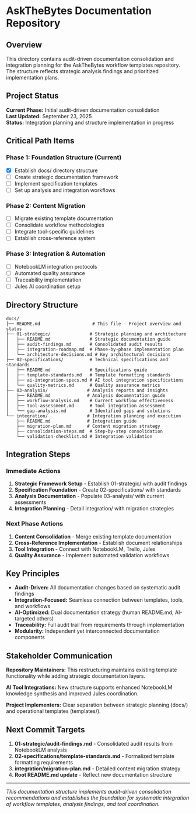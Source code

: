 # AskTheBytes Documentation Repository

## Overview

This directory contains audit-driven documentation consolidation and integration planning for the AskTheBytes workflow templates repository. The structure reflects strategic analysis findings and prioritized implementation plans.

## Project Status

**Current Phase:** Initial audit-driven documentation consolidation  
**Last Updated:** September 23, 2025  
**Status:** Integration planning and structure implementation in progress  

## Critical Path Items

### Phase 1: Foundation Structure (Current)
- [x] Establish docs/ directory structure
- [ ] Create strategic documentation framework
- [ ] Implement specification templates
- [ ] Set up analysis and integration workflows

### Phase 2: Content Migration
- [ ] Migrate existing template documentation
- [ ] Consolidate workflow methodologies
- [ ] Integrate tool-specific guidelines
- [ ] Establish cross-reference system

### Phase 3: Integration & Automation
- [ ] NotebookLM integration protocols
- [ ] Automated quality assurance
- [ ] Traceability implementation
- [ ] Jules AI coordination setup

## Directory Structure

```
docs/
├── README.md                    # This file - Project overview and status
├── 01-strategic/               # Strategic planning and architecture
│   ├── README.md               # Strategic documentation guide
│   ├── audit-findings.md       # Consolidated audit results
│   ├── integration-roadmap.md  # Phase-by-phase implementation plan
│   └── architecture-decisions.md # Key architectural decisions
├── 02-specifications/          # Technical specifications and standards
│   ├── README.md               # Specifications guide
│   ├── template-standards.md   # Template formatting standards
│   ├── ai-integration-specs.md # AI tool integration specifications
│   └── quality-metrics.md      # Quality assurance metrics
├── 03-analysis/               # Analysis reports and insights
│   ├── README.md              # Analysis documentation guide
│   ├── workflow-analysis.md    # Current workflow effectiveness
│   ├── tool-assessment.md      # Tool integration assessment
│   └── gap-analysis.md         # Identified gaps and solutions
└── integration/               # Integration planning and execution
    ├── README.md              # Integration guide
    ├── migration-plan.md      # Content migration strategy
    ├── consolidation-steps.md  # Step-by-step consolidation
    └── validation-checklist.md # Integration validation
```

## Integration Steps

### Immediate Actions
1. **Strategic Framework Setup** - Establish 01-strategic/ with audit findings
2. **Specification Foundation** - Create 02-specifications/ with standards
3. **Analysis Documentation** - Populate 03-analysis/ with current assessments
4. **Integration Planning** - Detail integration/ with migration strategies

### Next Phase Actions
1. **Content Consolidation** - Merge existing template documentation
2. **Cross-Reference Implementation** - Establish document relationships
3. **Tool Integration** - Connect with NotebookLM, Trello, Jules
4. **Quality Assurance** - Implement automated validation workflows

## Key Principles

- **Audit-Driven:** All documentation changes based on systematic audit findings
- **Integration-Focused:** Seamless connection between templates, tools, and workflows
- **AI-Optimized:** Dual documentation strategy (human README.md, AI-targeted others)
- **Traceability:** Full audit trail from requirements through implementation
- **Modularity:** Independent yet interconnected documentation components

## Stakeholder Communication

**Repository Maintainers:** This restructuring maintains existing template functionality while adding strategic documentation layers.

**AI Tool Integrations:** New structure supports enhanced NotebookLM knowledge synthesis and improved Jules coordination.

**Project Implementers:** Clear separation between strategic planning (docs/) and operational templates (templates/).

## Next Commit Targets

1. **01-strategic/audit-findings.md** - Consolidated audit results from NotebookLM analysis
2. **02-specifications/template-standards.md** - Formalized template formatting requirements
3. **integration/migration-plan.md** - Detailed content migration strategy
4. **Root README.md update** - Reflect new documentation structure

---

*This documentation structure implements audit-driven consolidation recommendations and establishes the foundation for systematic integration of workflow templates, analysis findings, and tool coordination.*
